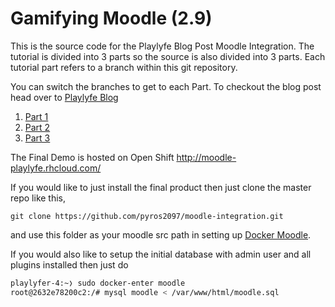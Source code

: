 # Gamifying Moodle (2.9)

This is the source code for the Playlyfe Blog Post Moodle Integration. The tutorial is divided into 3 parts so the source is also divided into 3 parts.
Each tutorial part refers to a branch within this git repository.

You can switch the branches to get to each Part. To checkout the blog post head over to [Playlyfe Blog](https://blog.playlyfe.com)

1. [Part 1](https://blog.playlyfe.com/integrating-playlyfe-in-moodle-part-1/)
2. [Part 2](https://blog.playlyfe.com/integrating-playlyfe-in-moodle-part-2/)
3. [Part 3](https://blog.playlyfe.com/integrating-playlyfe-in-moodle-part-3/)


The Final Demo is hosted on Open Shift http://moodle-playlyfe.rhcloud.com/

If you would like to just install the final product then just clone the master repo like this,

`git clone https://github.com/pyros2097/moodle-integration.git`

and use this folder as your moodle src path in setting up [Docker Moodle](https://github.com/playlyfe/docker-moodle).

If you would also like to setup the initial database with admin user and all plugins installed then just do
```bash
playlyfer-4:~❭ sudo docker-enter moodle
root@2632e78200c2:/# mysql moodle < /var/www/html/moodle.sql
```
